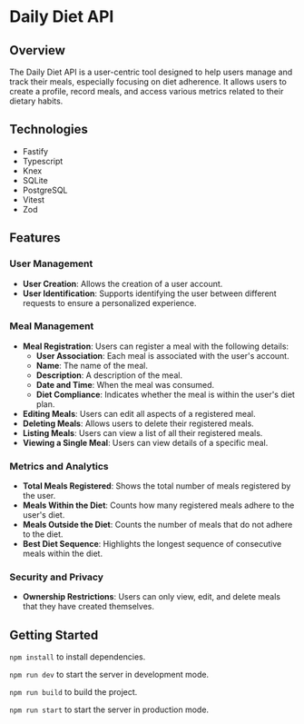 # Daily Diet API

## Overview
The Daily Diet API is a user-centric tool designed to help users manage and track their meals, especially focusing on diet adherence. It allows users to create a profile, record meals, and access various metrics related to their dietary habits.

## Technologies

- Fastify
- Typescript
- Knex
- SQLite
- PostgreSQL
- Vitest
- Zod

## Features

### User Management
- **User Creation**: Allows the creation of a user account.
- **User Identification**: Supports identifying the user between different requests to ensure a personalized experience.

### Meal Management
- **Meal Registration**: Users can register a meal with the following details:
  - **User Association**: Each meal is associated with the user's account.
  - **Name**: The name of the meal.
  - **Description**: A description of the meal.
  - **Date and Time**: When the meal was consumed.
  - **Diet Compliance**: Indicates whether the meal is within the user's diet plan.
- **Editing Meals**: Users can edit all aspects of a registered meal.
- **Deleting Meals**: Allows users to delete their registered meals.
- **Listing Meals**: Users can view a list of all their registered meals.
- **Viewing a Single Meal**: Users can view details of a specific meal.

### Metrics and Analytics
- **Total Meals Registered**: Shows the total number of meals registered by the user.
- **Meals Within the Diet**: Counts how many registered meals adhere to the user's diet.
- **Meals Outside the Diet**: Counts the number of meals that do not adhere to the diet.
- **Best Diet Sequence**: Highlights the longest sequence of consecutive meals within the diet.

### Security and Privacy
- **Ownership Restrictions**: Users can only view, edit, and delete meals that they have created themselves.

## Getting Started

```npm install``` to install dependencies.

```npm run dev``` to start the server in development mode.

```npm run build``` to build the project.

```npm run start``` to start the server in production mode.

